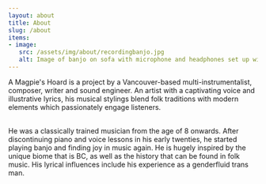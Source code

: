 ```yaml
---
layout: about
title: About
slug: /about
items:
- image:
   src: /assets/img/about/recordingbanjo.jpg
   alt: Image of banjo on sofa with microphone and headphones set up with computer for recording style
---
```

A Magpie's Hoard is a project by a Vancouver-based multi-instrumentalist, composer, writer and sound engineer. An artist with a captivating voice and illustrative lyrics, his musical stylings blend folk traditions with modern elements which passionately engage listeners.  
  
<br>
He was a classically trained musician from the age of 8 onwards. After discontinuing piano and voice lessons in his early twenties, he started playing banjo and finding joy in music again. He is hugely inspired by the unique biome that is BC, as well as the history that can be found in folk music. His lyrical influences include his experience as a genderfluid trans man.
<br>
<br>
